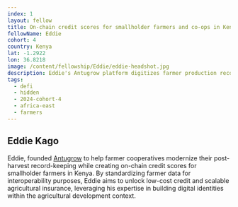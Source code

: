 ```yaml
---
index: 1
layout: fellow
title: On-chain credit scores for smallholder farmers and co-ops in Kenya
fellowName: Eddie
cohort: 4
country: Kenya
lat: -1.2922
lon: 36.8218
image: /content/fellowship/Eddie/eddie-headshot.jpg
description: Eddie's Antugrow platform digitizes farmer production records and farm metadata to create reputation scores on-chain, with a goal to access to affordable working capital for smallholder farmers and cooperatives in Kenya
tags:
  - defi
  - hidden
  - 2024-cohort-4
  - africa-east
  - farmers
---
```

## Eddie Kago

Eddie, founded [Antugrow](https://app.antugrow.com/auth/login) to help farmer cooperatives modernize their post-harvest record-keeping while creating on-chain credit scores for smallholder farmers in Kenya. By standardizing farmer data for interoperability purposes, Eddie aims to unlock low-cost credit and scalable agricultural insurance, leveraging his expertise in building digital identities within the agricultural development context.
